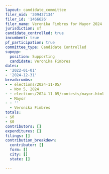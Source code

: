```yaml
---
layout: candidate_committee
filer_nid: '209437134'
filer_id: '1466626'
filer_name: Veronika Fimbres for Mayor 2024
jurisdiction: sf
candidate_controlled: true
incumbent: true
pf_participation: true
committee_type: Candidate Controlled
supopp:
  position: Supporting
  candidate: Veronika Fimbres
dates:
- '2022-01-01'
- '2024-12-31'
breadcrumbs:
- - elections/2024-11-05/
  - Nov 5, 2024
- - elections/2024-11-05/contests/mayor.html
  - Mayor
- - ''
  - Veronika Fimbres
totals:
- $0
- $0
contributors: []
expenditures: []
filings: []
contribution_breakdown:
  contributor: []
  form: []
  city: []
  state: []

---
```

